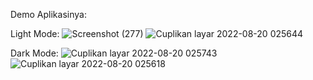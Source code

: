Demo Aplikasinya:

Light Mode:
![Screenshot (277)](https://user-images.githubusercontent.com/68907186/185696913-909843fb-920b-494c-87fe-dff7c3ac6fb7.png)
![Cuplikan layar 2022-08-20 025644](https://user-images.githubusercontent.com/68907186/185697521-126700cb-1a27-4316-9c19-ba5627b98e0b.jpg)

Dark Mode:
![Cuplikan layar 2022-08-20 025743](https://user-images.githubusercontent.com/68907186/185697673-3fb43f79-1ead-46d5-a64b-b96a75173150.jpg)
![Cuplikan layar 2022-08-20 025618](https://user-images.githubusercontent.com/68907186/185697531-6b8f9700-dc05-4228-b7eb-8b350a489249.jpg)
